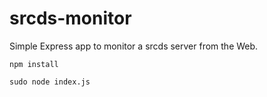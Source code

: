 srcds-monitor
=============

Simple Express app to monitor a srcds server from the Web.

```
npm install

sudo node index.js
```
